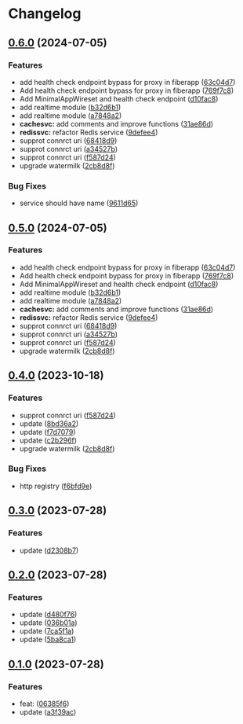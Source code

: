 # Changelog

## [0.6.0](https://github.com/aiocean/wireset/compare/v0.5.0...v0.6.0) (2024-07-05)


### Features

* add health check endpoint bypass for proxy in fiberapp ([63c04d7](https://github.com/aiocean/wireset/commit/63c04d7e295b1de48330be8a7a9124e2aaf7c29f))
* Add health check endpoint bypass for proxy in fiberapp ([769f7c8](https://github.com/aiocean/wireset/commit/769f7c8ea7e93b2da28cb4c58caa287723fa4a75))
* Add MinimalAppWireset and health check endpoint ([d10fac8](https://github.com/aiocean/wireset/commit/d10fac85fe503d11def72981ccea836ba5f77e80))
* add realtime module ([b32d6b1](https://github.com/aiocean/wireset/commit/b32d6b1b30d646ee1872e968f2858c4150a703f5))
* add realtime module ([a7848a2](https://github.com/aiocean/wireset/commit/a7848a2ccba0d727fc5c1f82cfc4e648138d4e3e))
* **cachesvc:** add comments and improve functions ([31ae86d](https://github.com/aiocean/wireset/commit/31ae86d00d32cdbd5f815439748022ed5c990f4a))
* **redissvc:** refactor Redis service ([9defee4](https://github.com/aiocean/wireset/commit/9defee4eff1d2ab5a6a15fcacae75ee775d05dfe))
* supprot connrct uri ([68418d9](https://github.com/aiocean/wireset/commit/68418d9b57226b9fb24744f9add2e12a47fc5487))
* supprot connrct uri ([a34527b](https://github.com/aiocean/wireset/commit/a34527b9edbd60805c481779e9ba8ec9d7632d9d))
* supprot connrct uri ([f587d24](https://github.com/aiocean/wireset/commit/f587d24355ae9907b94bda80ab35751ff261ad6e))
* upgrade watermilk ([2cb8d8f](https://github.com/aiocean/wireset/commit/2cb8d8fedf24902662b599412ed56610ee5216aa))


### Bug Fixes

* service should have name ([9611d65](https://github.com/aiocean/wireset/commit/9611d65d84952fd2650b4eb1d7066548dc6010bc))

## [0.5.0](https://github.com/aiocean/wireset/compare/v0.4.0...v0.5.0) (2024-07-05)


### Features

* add health check endpoint bypass for proxy in fiberapp ([63c04d7](https://github.com/aiocean/wireset/commit/63c04d7e295b1de48330be8a7a9124e2aaf7c29f))
* Add health check endpoint bypass for proxy in fiberapp ([769f7c8](https://github.com/aiocean/wireset/commit/769f7c8ea7e93b2da28cb4c58caa287723fa4a75))
* Add MinimalAppWireset and health check endpoint ([d10fac8](https://github.com/aiocean/wireset/commit/d10fac85fe503d11def72981ccea836ba5f77e80))
* add realtime module ([b32d6b1](https://github.com/aiocean/wireset/commit/b32d6b1b30d646ee1872e968f2858c4150a703f5))
* add realtime module ([a7848a2](https://github.com/aiocean/wireset/commit/a7848a2ccba0d727fc5c1f82cfc4e648138d4e3e))
* **cachesvc:** add comments and improve functions ([31ae86d](https://github.com/aiocean/wireset/commit/31ae86d00d32cdbd5f815439748022ed5c990f4a))
* **redissvc:** refactor Redis service ([9defee4](https://github.com/aiocean/wireset/commit/9defee4eff1d2ab5a6a15fcacae75ee775d05dfe))
* supprot connrct uri ([68418d9](https://github.com/aiocean/wireset/commit/68418d9b57226b9fb24744f9add2e12a47fc5487))
* supprot connrct uri ([a34527b](https://github.com/aiocean/wireset/commit/a34527b9edbd60805c481779e9ba8ec9d7632d9d))
* supprot connrct uri ([f587d24](https://github.com/aiocean/wireset/commit/f587d24355ae9907b94bda80ab35751ff261ad6e))
* upgrade watermilk ([2cb8d8f](https://github.com/aiocean/wireset/commit/2cb8d8fedf24902662b599412ed56610ee5216aa))

## [0.4.0](https://github.com/aiocean/wireset/compare/v0.3.0...v0.4.0) (2023-10-18)


### Features

* supprot connrct uri ([f587d24](https://github.com/aiocean/wireset/commit/f587d24355ae9907b94bda80ab35751ff261ad6e))
* update ([8bd36a2](https://github.com/aiocean/wireset/commit/8bd36a2cb0d6f9734e783c05f0ba404166c8a62a))
* update ([f7d7079](https://github.com/aiocean/wireset/commit/f7d70790e891af430230821bb67b4830c2d0e031))
* update ([c2b296f](https://github.com/aiocean/wireset/commit/c2b296f370a6b4b542c051e7fcfae3db0ab781d0))
* upgrade watermilk ([2cb8d8f](https://github.com/aiocean/wireset/commit/2cb8d8fedf24902662b599412ed56610ee5216aa))


### Bug Fixes

* http registry ([f6bfd9e](https://github.com/aiocean/wireset/commit/f6bfd9e7a280aa3d93cf73824009cd73843323e7))

## [0.3.0](https://github.com/aiocean/wireset/compare/v0.2.0...v0.3.0) (2023-07-28)


### Features

* update ([d2308b7](https://github.com/aiocean/wireset/commit/d2308b759bdf2096ecea6919ed0d0223c2c03e60))

## [0.2.0](https://github.com/aiocean/wireset/compare/v0.1.0...v0.2.0) (2023-07-28)


### Features

* update ([d480f76](https://github.com/aiocean/wireset/commit/d480f76423d088274a1df9f6312fc63641209b95))
* update ([036b01a](https://github.com/aiocean/wireset/commit/036b01a55ddc14adf66ce3f4b4ea7a39cefd48ef))
* update ([7ca5f1a](https://github.com/aiocean/wireset/commit/7ca5f1aea466789081f93d8621f66fdef3f191fa))
* update ([5ba8ca1](https://github.com/aiocean/wireset/commit/5ba8ca1ae65ea821d2840b63853e70da55bb35cd))

## [0.1.0](https://github.com/aiocean/wireset/compare/v0.0.13...v0.1.0) (2023-07-28)


### Features

* feat:  ([06385f6](https://github.com/aiocean/wireset/commit/06385f6174978398f5bf2395ebeb0202988411f8))
* update ([a3f39ac](https://github.com/aiocean/wireset/commit/a3f39ac1f0f7a2f5859b1d454f02272a096fe381))
